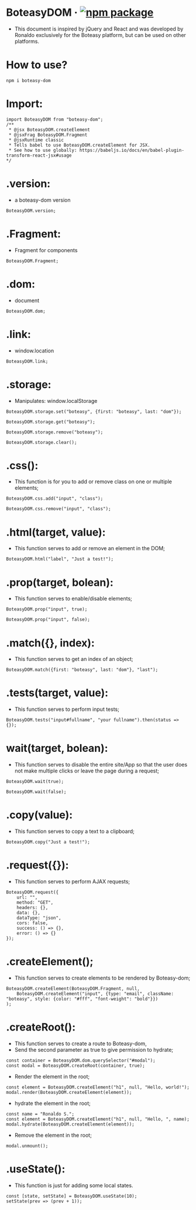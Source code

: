 # BoteasyDOM &middot; [![npm package][npm-badge]][npm]

[npm-badge]: https://img.shields.io/npm/v/boteasy-dom.svg?style=flat-square
[npm]: https://www.npmjs.org/package/boteasy-dom

* This document is inspired by jQuery and React and was developed by Ronaldo exclusively for the Boteasy platform, but can be used on other platforms.

# How to use?

```shell
npm i boteasy-dom
```

# Import:

```shell
import BoteasyDOM from "boteasy-dom";
/**
 * @jsx BoteasyDOM.createElement
 * @jsxFrag BoteasyDOM.Fragment
 * @jsxRuntime classic
 * Tells babel to use BoteasyDOM.createElement for JSX.
 * See how to use globally: https://babeljs.io/docs/en/babel-plugin-transform-react-jsx#usage
*/
```

# .version:
* a boteasy-dom version

```shell
BoteasyDOM.version;
```

# .Fragment:
* Fragment for components

```shell
BoteasyDOM.Fragment;
```

# .dom:
* document

```shell
BoteasyDOM.dom;
```

# .link:
* window.location

```shell
BoteasyDOM.link;
```

# .storage:
* Manipulates: window.localStorage

```shell
BoteasyDOM.storage.set("boteasy", {first: "boteasy", last: "dom"});
```

```shell
BoteasyDOM.storage.get("boteasy");
```

```shell
BoteasyDOM.storage.remove("boteasy");
```

```shell
BoteasyDOM.storage.clear();
```

# .css():
* This function is for you to add or remove class on one or multiple elements;

```shell
BoteasyDOM.css.add("input", "class");
```

```shell
BoteasyDOM.css.remove("input", "class");
```

# .html(target, value):
* This function serves to add or remove an element in the DOM;

```shell
BoteasyDOM.html("label", "Just a test!");
```

# .prop(target, bolean):
* This function serves to enable/disable elements;

```shell
BoteasyDOM.prop("input", true);
```

```shell
BoteasyDOM.prop("input", false);
```

# .match({}, index):
* This function serves to get an index of an object;

```shell
BoteasyDOM.match({first: "boteasy", last: "dom"}, "last");
```

# .tests(target, value):
* This function serves to perform input tests;

```shell
BoteasyDOM.tests("input#fullname", "your fullname").then(status => {});
```

# wait(target, bolean):
* This function serves to disable the entire site/App so that the user does not make multiple clicks or leave the page during a request;

```shell
BoteasyDOM.wait(true);
```

```shell
BoteasyDOM.wait(false);
```

# .copy(value):
* This function serves to copy a text to a clipboard;

```shell
BoteasyDOM.copy("Just a test!");
```

# .request({}):
* This function serves to perform AJAX requests;

```shell
BoteasyDOM.request({
	url: "",
	method: "GET",
	headers: {},
	data: {},
	dataType: "json",
	cors: false,
	success: () => {},
	error: () => {}
});
```

# .createElement();
* This function serves to create elements to be rendered by Boteasy-dom;

```shell
BoteasyDOM.createElement(BoteasyDOM.Fragment, null,
	BoteasyDOM.createElement("input", {type: "email", className: "boteasy", style: {color: "#fff", "font-weight": "bold"}})
);
```

# .createRoot():
* This function serves to create a route to Boteasy-dom,
* Send the second parameter as  true to give permission to hydrate;

```shell
const container = BoteasyDOM.dom.querySelector("#modal");
const modal = BoteasyDOM.createRoot(container, true);
```

* Render the element in the root;

```shell
const element = BoteasyDOM.createElement("h1", null, "Hello, world!");
modal.render(BoteasyDOM.createElement(element));
```

* hydrate the element in the root;

```shell
const name = "Ronaldo S.";
const element = BoteasyDOM.createElement("h1", null, "Hello, ", name);
modal.hydrate(BoteasyDOM.createElement(element));
```

* Remove the element in the root;

```shell
modal.unmount();
```

# .useState():
* This function is just for adding some local states.

```shell
const [state, setState] = BoteasyDOM.useState(10);
setState(prev => (prev + 1));
```